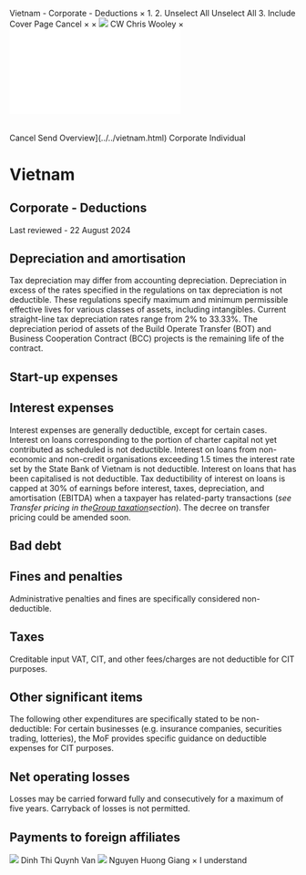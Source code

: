 Vietnam - Corporate - Deductions
×
1.
2.
Unselect All
Unselect All
3.
Include Cover Page
Cancel
×
×
![](../../-/media/world-wide-tax-summaries/attachments/global---chris-wooley.ashx%3Frev=ac5e5f3223b34096b1afc2a6009c7320&revision=ac5e5f32-23b3-4096-b1af-c2a6009c7320&hash=859B7ADC84DC2CBEC9760E9E6EE7DE6D0A8BFCDF)
CW
Chris Wooley
×
![](deductions.html)
######
Cancel
Send
Overview](../../vietnam.html)
Corporate
Individual
# Vietnam
## Corporate - Deductions
Last reviewed - 22 August 2024
## Depreciation and amortisation
Tax depreciation may differ from accounting depreciation. Depreciation in excess of the rates specified in the regulations on tax depreciation is not deductible. These regulations specify maximum and minimum permissible effective lives for various classes of assets, including intangibles. Current straight-line tax depreciation rates range from 2% to 33.33%.
The depreciation period of assets of the Build Operate Transfer (BOT) and Business Cooperation Contract (BCC) projects is the remaining life of the contract.
## Start-up expenses
## Interest expenses
Interest expenses are generally deductible, except for certain cases.
Interest on loans corresponding to the portion of charter capital not yet contributed as scheduled is not deductible.
Interest on loans from non-economic and non-credit organisations exceeding 1.5 times the interest rate set by the State Bank of Vietnam is not deductible.
Interest on loans that has been capitalised is not deductible.
Tax deductibility of interest on loans is capped at 30% of earnings before interest, taxes, depreciation, and amortisation (EBITDA) when a taxpayer has related-party transactions (*see Transfer pricing in the*[*Group taxation*](group-taxation.html)*section*).
The decree on transfer pricing could be amended soon.
## Bad debt
## Fines and penalties
Administrative penalties and fines are specifically considered non-deductible.
## Taxes
Creditable input VAT, CIT, and other fees/charges are not deductible for CIT purposes.
## Other significant items
The following other expenditures are specifically stated to be non-deductible:
For certain businesses (e.g. insurance companies, securities trading, lotteries), the MoF provides specific guidance on deductible expenses for CIT purposes.
## Net operating losses
Losses may be carried forward fully and consecutively for a maximum of five years. Carryback of losses is not permitted.
## Payments to foreign affiliates
![](../../-/media/world-wide-tax-summaries/attachments/vietnam---dinh_thi_quynh_van.ashx%3Frev=2fa0615420a5414f9b81ec4fce64ef12&revision=2fa06154-20a5-414f-9b81-ec4fce64ef12&hash=89B7BCA1DFDB2D5866D110DE0A96D218F201414F)
Dinh Thi Quynh Van
![](../../-/media/world-wide-tax-summaries/attachments/vietnam---nguyen_huong_giang.ashx%3Frev=9074f531bc2e49648c88e57f317cacd2&revision=9074f531-bc2e-4964-8c88-e57f317cacd2&hash=0E7BADF91DBF011B113805BEBCA1991069BB8F16)
Nguyen Huong Giang
×
I understand